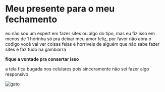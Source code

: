 # Meu presente para o meu fechamento

eu não sou um expert em fazer sites ou algo do tipo, mas eu fiz isso em menos de 1 horinha só pra deixar meu amor feliz, por favor não abra o codigo você vai ver coisas feias e horriveis de alguém que não sabe fazer sites e faz tudo na gambiarra

**fique a vontade pra consertar isso**

a tela fica bugada nos celulares pois sinceramente não sei fazer algo responsivo

![gato](https://media.giphy.com/media/vFKqnCdLPNOKc/giphy.gif)
